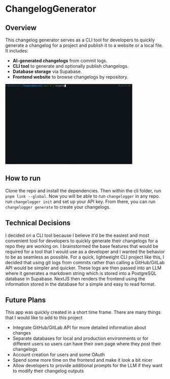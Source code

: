 # ChangelogGenerator

## Overview
This changelog generator serves as a CLI tool for developers to quickly generate a changelog for a project and publish it to a website or a local file. 
It includes:

- **AI-generated changelogs** from commit logs.
- **CLI tool** to generate and optionally publish changelogs.
- **Database storage** via Supabase.
- **Frontend website** to browse changelogs by repository.

![Demo](assets/Demo.gif)

## How to run
Clone the repo and install the dependencies. Then within the cli folder, run `pnpm link --global`. Now you will be able to run `changelogger` in any repo. run `changelogger init` and set up your API key. From there, you can run `changelogger generate` to create your changelogs. 

## Technical Decisions

I decided on a CLI tool because I believe it'd be the easiest and most convenient tool for developers to quickly generate their changelogs for a repo they are working on. I brainstormed the base features that would be required for a tool that I would use as a developer and I wanted the behavior to be as seamless as possible. For a quick, lightweight CLI project like this, I decided that using git logs from commits rather than calling a GitHub/GitLab API would be simpler and quicker. These logs are then passed into an LLM where it generates a markdown string which is stored into a PostgreSQL database in Supabase. NextJS then renders the frontend using the information stored in the database for a simple and easy to read format. 

## Future Plans
This app was quickly created in a short time frame. There are many things that I would like to add to this project

- Integrate GitHub/GitLab API for more detailed information about changes
- Separate databases for local and production environments or for different users so users can have their own page where they post their changelogs
- Account creation for users and some OAuth
- Spend some more time on the frontend and make it look a bit nicer
- Allow developers to provide additional prompts for the LLM if they want to modify their changelog outputs
